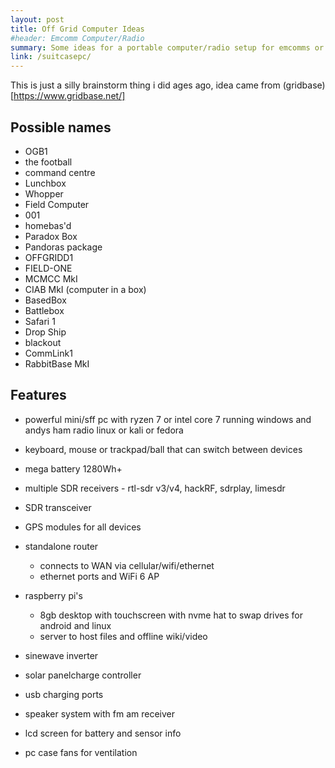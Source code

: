 ```yaml
---
layout: post
title: Off Grid Computer Ideas
#header: Emcomm Computer/Radio
summary: Some ideas for a portable computer/radio setup for emcomms or grid down situations
link: /suitcasepc/
---
```

This is just a silly brainstorm thing i did ages ago, idea came from (gridbase)[https://www.gridbase.net/]
## Possible names
- OGB1
- the football
- command centre
- Lunchbox
- Whopper
- Field Computer
- 001
- homebas'd
- Paradox Box
- Pandoras package
- OFFGRIDD1
- FIELD-ONE
- MCMCC MkI
- CIAB MkI (computer in a box)
- BasedBox
- Battlebox
- Safari 1
- Drop Ship
- blackout
- CommLink1
- RabbitBase MkI

## Features

 - powerful mini/sff pc with ryzen 7 or intel core 7 running windows and andys ham radio linux or kali or fedora
 - keyboard, mouse or trackpad/ball that can switch between devices
 - mega battery 1280Wh+
 - multiple SDR receivers - rtl-sdr v3/v4, hackRF, sdrplay, limesdr
 - SDR transceiver
 - GPS modules for all devices
 - standalone router
	 - connects to WAN via cellular/wifi/ethernet
	 - ethernet ports and WiFi 6 AP
	
 - raspberry pi's
	 - 8gb desktop with touchscreen with nvme hat to swap drives for android and linux
	 - server to host files and offline wiki/video
	
 - sinewave inverter
 - solar panelcharge controller
 - usb charging ports
 - speaker system with fm am receiver
 - lcd screen for battery and sensor info
 - pc case fans for ventilation
